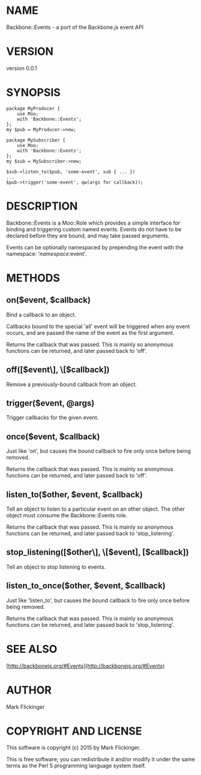 # NAME

Backbone::Events - a port of the Backbone.js event API

# VERSION

version 0.0.1

# SYNOPSIS

    package MyProducer {
        use Moo;
        with 'Backbone::Events';
    };
    my $pub = MyProducer->new;

    package MySubscriber {
        use Moo;
        with 'Backbone::Events';
    };
    my $sub = MySubscriber->new;

    $sub->listen_to($pub, 'some-event', sub { ... })
    ...
    $pub->trigger('some-event', qw(args for callback));

# DESCRIPTION

Backbone::Events is a Moo::Role which provides a simple interface for binding
and triggering custom named events. Events do not have to be declared before
they are bound, and may take passed arguments.

Events can be optionally namespaced by prepending the event with the
namespace: '$namespace:$event'.

# METHODS

## on($event, $callback)

Bind a callback to an object.

Callbacks bound to the special 'all' event will be triggered when any event
occurs, and are passed the name of the event as the first argument.

Returns the callback that was passed. This is mainly so anonymous functions
can be returned, and later passed back to 'off'.

## off(\[$event\], \[$callback\])

Remove a previously-bound callback from an object.

## trigger($event, @args)

Trigger callbacks for the given event.

## once($event, $callback)

Just like 'on', but causes the bound callback to fire only once before being
removed.

Returns the callback that was passed. This is mainly so anonymous functions
can be returned, and later passed back to 'off'.

## listen\_to($other, $event, $callback)

Tell an object to listen to a particular event on an other object.
The other object must consume the Backbone::Events role.

Returns the callback that was passed. This is mainly so anonymous functions
can be returned, and later passed back to 'stop\_listening'.

## stop\_listening(\[$other\], \[$event\], \[$callback\])

Tell an object to stop listening to events.

## listen\_to\_once($other, $event, $callback)

Just like 'listen\_to', but causes the bound callback to fire only once before
being removed.

Returns the callback that was passed. This is mainly so anonymous functions
can be returned, and later passed back to 'stop\_listening'.

# SEE ALSO

[http://backbonejs.org/#Events](http://backbonejs.org/#Events)

# AUTHOR

Mark Flickinger

# COPYRIGHT AND LICENSE

This software is copyright (c) 2015 by Mark Flickinger.

This is free software; you can redistribute it and/or modify it under
the same terms as the Perl 5 programming language system itself.
